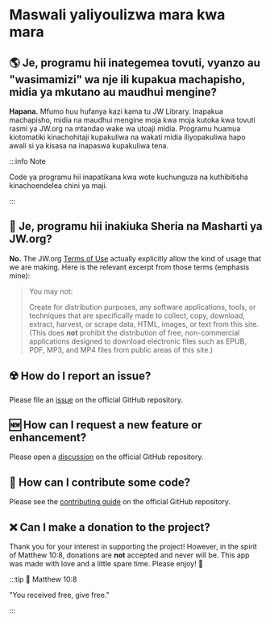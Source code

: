 # Maswali yaliyoulizwa mara kwa mara

## :earth_americas: Je, programu hii inategemea tovuti, vyanzo au "wasimamizi" wa nje ili kupakua machapisho, midia ya mkutano au maudhui mengine?

**Hapana.** Mfumo huu hufanya kazi kama tu JW Library. Inapakua machapisho, midia na maudhui mengine moja kwa moja kutoka kwa tovuti rasmi ya JW.org na mtandao wake wa utoaji midia. Programu huamua kiotomatiki kinachohitaji kupakuliwa na wakati midia iliyopakuliwa hapo awali si ya kisasa na inapaswa kupakuliwa tena.

:::info Note

Code ya programu hii inapatikana kwa wote kuchunguza na kuthibitisha kinachoendelea chini ya maji.

:::

## :thinking: Je, programu hii inakiuka Sheria na Masharti ya JW.org?

**No.** The JW.org [Terms of Use](https://www.jw.org/finder?docid=1011511\&prefer=content) actually explicitly allow the kind of usage that we are making. Here is the relevant excerpt from those terms (emphasis mine):

> You may not:
>
> Create for distribution purposes, any software applications, tools, or techniques that are specifically made to collect, copy, download, extract, harvest, or scrape data, HTML, images, or text from this site. (This does **not** prohibit the distribution of free, non-commercial applications designed to download electronic files such as EPUB, PDF, MP3, and MP4 files from public areas of this site.)

## :radioactive: How do I report an issue?

Please file an [issue](https://github.com/sircharlo/meeting-media-manager/issues) on the official GitHub repository.

## :new: How can I request a new feature or enhancement?

Please open a [discussion](https://github.com/sircharlo/meeting-media-manager/discussions) on the official GitHub repository.

## :handshake: How can I contribute some code?

Please see the [contributing guide](https://github.com/sircharlo/meeting-media-manager/blob/master/CONTRIBUTING.md) on the official GitHub repository.

## :x: Can I make a donation to the project?

Thank you for your interest in supporting the project! However, in the spirit of Matthew 10:8, donations are **not** accepted and never will be. This app was made with love and a little spare time. Please enjoy! :tada:

:::tip :book: Matthew 10:8

"You received free, give free."

:::
